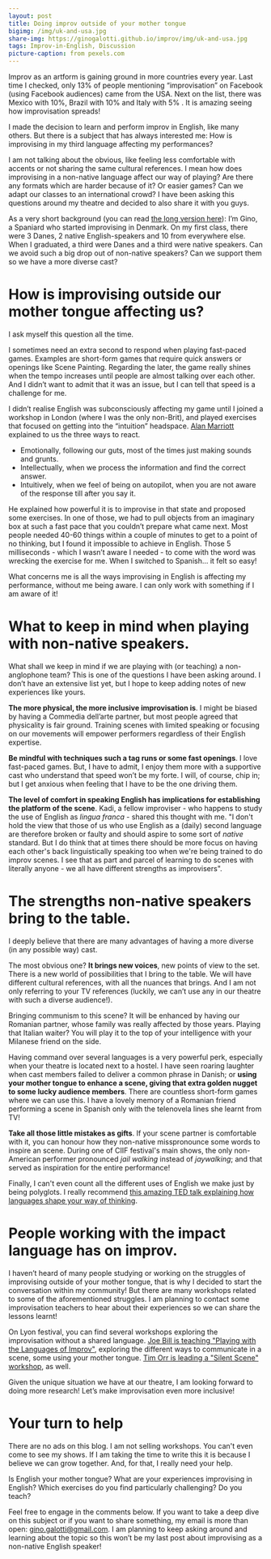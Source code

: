 ```yaml
---
layout: post
title: Doing improv outside of your mother tongue
bigimg: /img/uk-and-usa.jpg
share-img: https://ginogalotti.github.io/improv/img/uk-and-usa.jpg
tags: Improv-in-English, Discussion
picture-caption: from pexels.com
---
```


Improv as an artform is gaining ground in more countries every year. Last time I checked, only 13% of people mentioning “improvisation” on Facebook (using Facebook audiences) came from the USA. Next on the list, there was Mexico with 10%, Brazil with 10% and Italy with 5% . It is amazing seeing how improvisation spreads!

I made the decision to learn and perform improv in English, like many others. But there is a subject that has always interested me: How is improvising in my third language affecting my performances?

I am not talking about the obvious, like feeling less comfortable with accents or not sharing the same cultural references. I mean how does improvising in a non-native language affect our way of playing? Are there any formats which are harder because of it? Or easier games? Can we adapt our classes to an international crowd? I have been asking this questions around my theatre and decided to also share it with you guys.

As a very short background (you can read [the long version here](/improv/theatrebackground/)): I’m Gino, a Spaniard who started improvising in Denmark. On my first class, there were 3 Danes, 2 native English-speakers and 10 from everywhere else. When I graduated, a third were Danes and a third were native speakers. Can we avoid such a big drop out of non-native speakers? Can we support them so we have a more diverse cast?

# How is improvising outside our mother tongue affecting us?

I ask myself this question all the time.

I sometimes need an extra second to respond when playing fast-paced games. Examples are short-form games that require quick answers or openings like Scene Painting. Regarding the later, the game really shines when the tempo increases until people are almost talking over each other. And I didn’t want to admit that it was an issue, but I can tell that speed is a challenge for me.

I didn’t realise English was subconsciously affecting my game until I joined a workshop in London (where I was the only non-Brit), and played exercises that focused on getting into the “intuition” headspace. [Alan Marriott](https://www.londonimprovtheatre.com/workshops-alan-marriott) explained to us the three ways to react. 

* Emotionally, following our guts, most of the times just making sounds and grunts. 
* Intellectually, when we process the information and find the correct answer. 
* Intuitively, when we feel of being on autopilot, when you are not aware of the response till after you say it.

He explained how powerful it is to improvise in that state and proposed some exercises. In one of those, we had to pull objects from an imaginary box at such a fast pace that you couldn’t prepare what came next. Most people needed 40-60 things within a couple of minutes to get to a point of no thinking, but I found it impossible to achieve in English. Those 5 milliseconds - which I wasn’t aware I needed - to come with the word was wrecking the exercise for me. When I switched to Spanish... it felt so easy!

What concerns me is all the ways improvising in English is affecting my performance, without me being aware. I can only work with something if I am aware of it!

# What to keep in mind when playing with non-native speakers.

What shall we keep in mind if we are playing with (or teaching) a non-anglophone team? This is one of the questions I have been asking around. I don’t have an extensive list yet, but I hope to keep adding notes of new experiences like yours.

**The more physical, the more inclusive improvisation is**. I might be biased by having a Commedia dell’arte partner, but most people agreed that physicality is fair ground. Training scenes with limited speaking or focusing on our movements will empower performers regardless of their English expertise.

**Be mindful with techniques such a tag runs or some fast openings**. I love fast-paced games. But, I have to admit, I enjoy them more with a supportive cast who understand that speed won’t be my forte. I will, of course, chip in; but I get anxious when feeling that I have to be the one driving them.

**The level of comfort in speaking English has implications for establishing the platform of the scene**. Kadi, a fellow improviser - who happens to study the use of English as _lingua franca_ - shared this thought with me. "I don't hold the view that those of us who use English as a (daily) second language are therefore broken or faulty and should aspire to some sort of _native_ standard. But I do think that at times there should be more focus on having each other's back linguistically speaking too when we're being trained to do improv scenes. I see that as part and parcel of learning to do scenes with literally anyone - we all have different strengths as improvisers".

# The strengths non-native speakers bring to the table.

I deeply believe that there are many advantages of having a more diverse (in any possible way) cast.

The most obvious one? **It brings new voices**, new points of view to the set. There is a new world of possibilities that I bring to the table. We will have different cultural references, with all the nuances that brings. And I am not only referring to your TV references (luckily, we can’t use any in our theatre with such a diverse audience!).

Bringing communism to this scene? It will be enhanced by having our Romanian partner, whose family was really affected by those years. Playing that Italian waiter? You will play it to the top of your intelligence with your Milanese friend on the side.

Having command over several languages is a very powerful perk, especially when your theatre is located next to a hostel. I have seen roaring laughter when cast members failed to deliver a common phrase in Danish; or **using your mother tongue to enhance a scene, giving that extra golden nugget to some lucky audience members**. There are countless short-form games where we can use this. I have a lovely memory of a Romanian friend performing a scene in Spanish only with the telenovela lines she learnt from TV!

**Take all those little mistakes as gifts**. If your scene partner is comfortable with it, you can honour how they non-native misspronounce some words to inspire an scene. During one of CIIF festival's main shows, the only non-American performer pronounced _jail walking_ instead of _jaywalking_; and that served as inspiration for the entire performance!

Finally, I can't even count all the different uses of English we make just by being polyglots. I really recommend [this amazing TED talk explaining how languages shape your way of thinking](https://www.ted.com/talks/lera_boroditsky_how_language_shapes_the_way_we_think?utm_source=whatsapp&utm_medium=social&utm_campaign=tedspread).

# People working with the impact language has on improv.

I haven’t heard of many people studying or working on the struggles of improvising outside of your mother tongue, that is why I decided to start the conversation within my community! But there are many workshops related to some of the aforementioned struggles. I am planning to contact some improvisation teachers to hear about their experiences so we can share the lessons learnt!

On Lyon festival, you can find several workshops exploring the improvisation without a shared language. [Joe Bill is teaching "Playing with the Languages of Improv"](http://www.festival-improvidence.com/speaker/joe-bill/), exploring the different ways to communicate in a scene, some using your mother tongue. [Tim Orr is leading a "Silent Scene" workshop](http://www.festival-improvidence.com/speaker/tim-orr/), as well. 

Given the unique situation we have at our theatre, I am looking forward to doing more research! Let’s make improvisation even more inclusive!

# Your turn to help

There are no ads on this blog. I am not selling workshops. You can't even come to see my shows. If I am taking the time to write this it is because I believe we can grow together. And, for that, I really need your help. 

Is English your mother tongue? What are your experiences improvising in English? Which exercises do you find particularly challenging? Do you teach?

Feel free to engage in the comments below. If you want to take a deep dive on this subject or if you want to share something, my email is more than open: gino.galotti@gmail.com. I am planning to keep asking around and learning about the topic so this won’t be my last post about improvising as a non-native English speaker!
